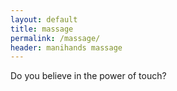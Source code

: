 ```yaml
---
layout: default
title: massage
permalink: /massage/
header: manihands massage
---
```


Do you believe in the power of touch?
